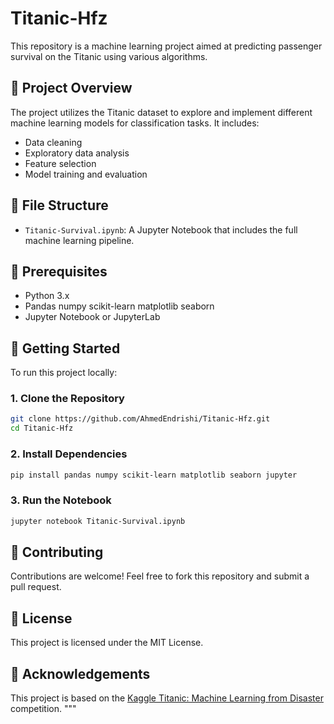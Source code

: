 # Titanic-Hfz

This repository is a machine learning project aimed at predicting passenger survival on the Titanic using various algorithms.

## 📌 Project Overview

The project utilizes the Titanic dataset to explore and implement different machine learning models for classification tasks. It includes:

- Data cleaning
- Exploratory data analysis
- Feature selection
- Model training and evaluation

## 📁 File Structure

- `Titanic-Survival.ipynb`: A Jupyter Notebook that includes the full machine learning pipeline.

## 🧰 Prerequisites

- Python 3.x  
- Pandas numpy scikit-learn matplotlib seaborn
- Jupyter Notebook or JupyterLab  

## 🚀 Getting Started

To run this project locally:

### 1. Clone the Repository

```bash
git clone https://github.com/AhmedEndrishi/Titanic-Hfz.git
cd Titanic-Hfz
```

### 2. Install Dependencies

```bash
pip install pandas numpy scikit-learn matplotlib seaborn jupyter
```

### 3. Run the Notebook

```bash
jupyter notebook Titanic-Survival.ipynb
```

## 🤝 Contributing

Contributions are welcome! Feel free to fork this repository and submit a pull request.

## 📄 License

This project is licensed under the MIT License.

## 🙌 Acknowledgements

This project is based on the [Kaggle Titanic: Machine Learning from Disaster](https://www.kaggle.com/c/titanic) competition.
"""
